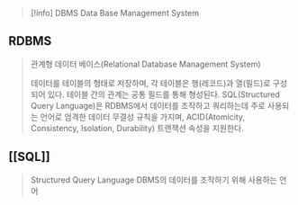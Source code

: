 >[!info] DBMS
>Data Base Management System

## RDBMS
> 관계형 데이터 베이스(Relational Database Management System)
>
>데이터를 테이블의 형태로 저장하며, 각 테이블은 행(레코드)과 열(필드)로 구성되어 있다. 테이블 간의 관계는 공통 필드를 통해 형성된다.
>  SQL(Structured Query Language)은 RDBMS에서 데이터를 조작하고 쿼리하는데 주로 사용되는 언어로 엄격한 데이터 무결성 규칙을 가지며, ACID(Atomicity, Consistency, Isolation, Durability) 트랜잭션 속성을 지원한다.



## [[SQL]]
> Structured Query Language
> DBMS의 데이터를 조작하기 위해 사용하는 언어
